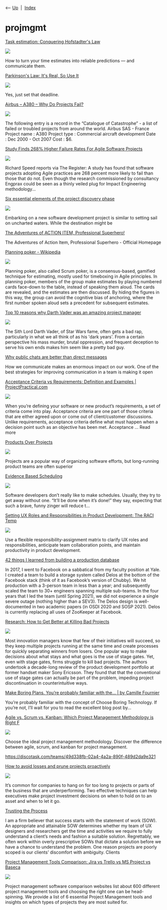 <div class="nav">

⟵ [Up](index.html)  \|  [Index](index.html)

</div>

# projmgmt

<div class="cards">

<div class="card">

<div class="card-title">

[Task estimation: Conquering Hofstadter's
Law](https://thesearesystems.substack.com/p/task-estimation-conquering-hofstadters)

</div>

<div class="card-image">

[![](https://substackcdn.com/image/fetch/w_1200,h_600,c_fill,f_jpg,q_auto:good,fl_progressive:steep,g_auto/https%3A%2F%2Fsubstack-post-media.s3.amazonaws.com%2Fpublic%2Fimages%2Fd0abb5c3-704a-4c25-94a4-01c24a743842_1034x752.png)](https://thesearesystems.substack.com/p/task-estimation-conquering-hofstadters)

</div>

How to turn your time estimates into reliable predictions — and
communicate them.

</div>

<div class="card">

<div class="card-title">

[Parkinson's Law: It's Real, So Use
It](https://theengineeringmanager.substack.com/p/parkinsons-law-its-real-so-use-it)

</div>

<div class="card-image">

[![](https://substackcdn.com/image/fetch/w_1200,h_600,c_fill,f_jpg,q_auto:good,fl_progressive:steep,g_auto/https%3A%2F%2Fsubstack-post-media.s3.amazonaws.com%2Fpublic%2Fimages%2Fcdfdb33f-62e4-4b72-a841-16f1a423c1a6_1738x818.png)](https://theengineeringmanager.substack.com/p/parkinsons-law-its-real-so-use-it)

</div>

Yes, just set that deadline.

</div>

<div class="card">

<div class="card-title">

[Airbus – A380 – Why Do Projects
Fail?](https://calleam.com/WTPF/?p=4700)

</div>

<div class="card-image">

[![](http://calleam.com/wp-content/uploads/Airbus_A380_aircraft.jpg)](https://calleam.com/WTPF/?p=4700)

</div>

The following entry is a record in the “Catalogue of Catastrophe” - a
list of failed or troubled projects from around the world. Airbus SAS -
France Project name : A380 Project type : Commercial aircraft
development Date : Dec 2000 - Oct 2007 Cost : \$6.

</div>

<div class="card">

<div class="card-title">

[Study Finds 268% Higher Failure Rates For Agile Software
Projects](https://tech.slashdot.org/story/24/06/06/022253/study-finds-268-higher-failure-rates-for-agile-software-projects)

</div>

<div class="card-image">

[![](https://a.fsdn.com/sd/topics/software_64.png)](https://tech.slashdot.org/story/24/06/06/022253/study-finds-268-higher-failure-rates-for-agile-software-projects)

</div>

Richard Speed reports via The Register: A study has found that software
projects adopting Agile practices are 268 percent more likely to fail
than those that do not. Even though the research commissioned by
consultancy Engprax could be seen as a thinly veiled plug for Impact
Engineering methodology...

</div>

<div class="card">

<div class="card-title">

[Six essential elements of the project discovery
phase](https://dataconomy.com/2024/05/21/six-essential-elements-of-the-project-discovery-phase)

</div>

<div class="card-image">

[![](https://dataconomy.com/wp-content/uploads/2024/05/seo1.jpg)](https://dataconomy.com/2024/05/21/six-essential-elements-of-the-project-discovery-phase)

</div>

Embarking on a new software development project is similar to setting
sail on uncharted waters. While the destination might be

</div>

<div class="card">

<div class="card-title">

[The Adventures of ACTION ITEM, Professional
Superhero!](https://professionalsuperhero.com)

</div>

The Adventures of Action Item, Professional Superhero - Official
Homepage

</div>

<div class="card">

<div class="card-title">

[Planning poker -
Wikipedia](https://en.wikipedia.org/wiki/Planning_poker)

</div>

<div class="card-image">

[![](https://upload.wikimedia.org/wikipedia/commons/e/eb/CrispPlanningPokerDeck.jpg)](https://en.wikipedia.org/wiki/Planning_poker)

</div>

Planning poker, also called Scrum poker, is a consensus-based, gamified
technique for estimating, mostly used for timeboxing in Agile
principles. In planning poker, members of the group make estimates by
playing numbered cards face-down to the table, instead of speaking them
aloud. The cards are revealed, and the estimates are then discussed. By
hiding the figures in this way, the group can avoid the cognitive bias
of anchoring, where the first number spoken aloud sets a precedent for
subsequent estimates.

</div>

<div class="card">

<div class="card-title">

[Top 10 reasons why Darth Vader was an amazing project
manager](http://www.geekwire.com/2011/top-10-reasons-darth-vader-amazing-project-manager)

</div>

<div class="card-image">

[![](https://cdn.geekwire.com/wp-content/uploads/2011/10/darthvader222.jpg)](http://www.geekwire.com/2011/top-10-reasons-darth-vader-amazing-project-manager)

</div>

The Sith Lord Darth Vader, of Star Wars fame, often gets a bad rap,
particularly in what we all think of as his 'dark years'. From a certain
perspective his mass murder, brutal oppression, and frequent deception
to serve his own ends makes him seem like a pretty bad guy.

</div>

<div class="card">

<div class="card-title">

[Why public chats are better than direct
messages](https://teamplify.com/blog/why-public-chats-are-better-than-direct-messages)

</div>

How we communicate makes an enormous impact on our work. One of the best
strategies for improving communication in a team is making it open

</div>

<div class="card">

<div class="card-title">

[Acceptance Criteria vs Requirements: Definition and Examples \|
ProjectPractical.com](https://www.projectpractical.com/acceptance-criteria-vs-requirements-definition-and-examples)

</div>

<div class="card-image">

[![](https://www.projectpractical.com/wp-content/uploads/2021/07/Acceptance-Criteria-vs-Requirements.jpg)](https://www.projectpractical.com/acceptance-criteria-vs-requirements-definition-and-examples)

</div>

When you’re defining your software or new product’s requirements, a set
of criteria come into play. Acceptance criteria are one part of those
criteria that are either agreed upon or come out of client/customer
discussions. Unlike requirements, acceptance criteria define what must
happen when a decision point such as an objective has been met.
Acceptance ... Read more

</div>

<div class="card">

<div class="card-title">

[Products Over
Projects](https://martinfowler.com/articles/products-over-projects.html)

</div>

<div class="card-image">

[![](https://martinfowler.com/logo-sq.png)](https://martinfowler.com/articles/products-over-projects.html)

</div>

Projects are a popular way of organizing software efforts, but
long-running product teams are often superior

</div>

<div class="card">

<div class="card-title">

[Evidence Based
Scheduling](https://www.joelonsoftware.com/2007/10/26/evidence-based-scheduling)

</div>

<div class="card-image">

[![](https://149366100.v2.pressablecdn.com/wp-content/uploads/2007/10/26ebs1.png)](https://www.joelonsoftware.com/2007/10/26/evidence-based-scheduling)

</div>

Software developers don’t really like to make schedules. Usually, they
try to get away without one. “It’ll be done when it’s done!” they say,
expecting that such a brave, funny zinger will reduce t…

</div>

<div class="card">

<div class="card-title">

[Setting UX Roles and Responsibilities in Product Development: The RACI
Temp](https://www.nngroup.com/articles/ux-roles-responsibilities)

</div>

<div class="card-image">

[![](https://media.nngroup.com/media/articles/opengraph_images/The_RACI_Template_Social_Posts_2022_4.png)](https://www.nngroup.com/articles/ux-roles-responsibilities)

</div>

Use a flexible responsibility-assignment matrix to clarify UX roles and
responsibilities, anticipate team collaboration points, and maintain
productivity in product development.

</div>

<div class="card">

<div class="card-title">

[42 things I learned from building a production
database](https://maheshba.bitbucket.io/blog/2021/10/19/42Things.html)

</div>

In 2017, I went to Facebook on a sabbatical from my faculty position at
Yale. I created a team to build a storage system called Delos at the
bottom of the Facebook stack (think of it as Facebook’s version of
Chubby). We hit production with a 3-person team in less than a year; and
subsequently scaled the team to 30+ engineers spanning multiple
sub-teams. In the four years that I led the team (until Spring 2021), we
did not experience a single severe outage (nothing higher than a SEV3).
The Delos design is well-documented in two academic papers (in OSDI 2020
and SOSP 2021). Delos is currently replacing all uses of ZooKeeper at
Facebook.

</div>

<div class="card">

<div class="card-title">

[Research: How to Get Better at Killing Bad
Projects](https://hbr.org/2021/04/research-how-to-get-better-at-killing-bad-projects)

</div>

<div class="card-image">

[![](https://hbr.org/resources/images/article_assets/2021/04/Apr21_02_sb10067440A-002.jpg)](https://hbr.org/2021/04/research-how-to-get-better-at-killing-bad-projects)

</div>

Most innovation managers know that few of their initiatives will
succeed, so they keep multiple projects running at the same time and
create processes for quickly separating winners from losers. One popular
way to make decisions about what stays and what goes is the use of stage
gates. Yet, even with stage gates, firms struggle to kill bad projects.
The authors undertook a decade-long review of the product development
portfolio at former handset maker Sony Ericsson. They found that that
the conventional use of stage gates can actually be part of the problem,
impeding project discontinuation in counterintuitive ways.

</div>

<div class="card">

<div class="card-title">

[Make Boring Plans. You’re probably familiar with the… \| by Camille
Fournier](https://skamille.medium.com/make-boring-plans-9438ce5cb053)

</div>

You’re probably familiar with the concept of Choose Boring Technology.
If you’re not, I’ll wait for you to read the excellent blog post by…

</div>

<div class="card">

<div class="card-title">

[Agile vs. Scrum vs. Kanban: Which Project Management Methodology is
Right F](https://www.uxpin.com/studio/blog/agile-vs-scrum-vs-kanban)

</div>

<div class="card-image">

[![](https://studio.uxpincdn.com/studio/wp-content/uploads/2020/07/BlogHeader_AgileScrumKanban_1200x600.png.webp)](https://www.uxpin.com/studio/blog/agile-vs-scrum-vs-kanban)

</div>

Choose the ideal project management methodology. Discover the difference
between agile, scrum, and kanban for project management.

</div>

<div class="card">

<div class="card-title">

<https://discotask.com/teams/49d338fb-02a4-4a2a-890f-489d2da9e321>

</div>

</div>

<div class="card">

<div class="card-title">

[How to avoid losses and prune projects
proactively](https://www.mckinsey.com/business-functions/strategy-and-corporate-finance/our-insights/how-to-avoid-losses-and-prune-projects-proactively)

</div>

<div class="card-image">

[![](https://www.mckinsey.com/~/media/mckinsey/business%20functions/strategy%20and%20corporate%20finance/our%20insights/how%20to%20avoid%20losses%20and%20prune%20projects%20proactively/how-to-avoid-losses-and-prune-1536x1536-200.jpg)](https://www.mckinsey.com/business-functions/strategy-and-corporate-finance/our-insights/how-to-avoid-losses-and-prune-projects-proactively)

</div>

It’s common for companies to hang on for too long to projects or parts
of the business that are underperforming. Two effective techniques can
help executives make project investment decisions on when to hold on to
an asset and when to let it go.

</div>

<div class="card">

<div class="card-title">

[Trusting the Process](http://boxesandarrows.com/trusting-the-process)

</div>

I am a firm believer that success starts with the statement of work
(SOW). An appropriate and attainable SOW determines whether my team of
UX designers and researchers get the time and activities we require to
fully understand a client’s needs and fashion a suitable solution.
Regrettably, we often work within overly prescriptive SOWs that dictate
a solution before we have a chance to understand the problem. One reason
projects are poorly scoped is our clients’ discomfort with ambiguity.
Clients

</div>

<div class="card">

<div class="card-title">

[Project Management Tools Comparison: Jira vs Trello vs MS Project vs
Baseca](https://www.toptal.com/project-managers/digital/project-management-software)

</div>

<div class="card-image">

[![](https://bs-uploads.toptal.io/blackfish-uploads/components/open_graph_image/8959695/og_image/optimized/0312-PMTools-Luke_Social-a7985b4daa18e5251af96531a68c863d.png)](https://www.toptal.com/project-managers/digital/project-management-software)

</div>

Project management software comparison websites list about 600 different
project management tools and choosing the right one can be
head-spinning. We provide a list of 6 essential Project Management tools
and insights on which types of projects they are most suited for.

</div>

</div>
